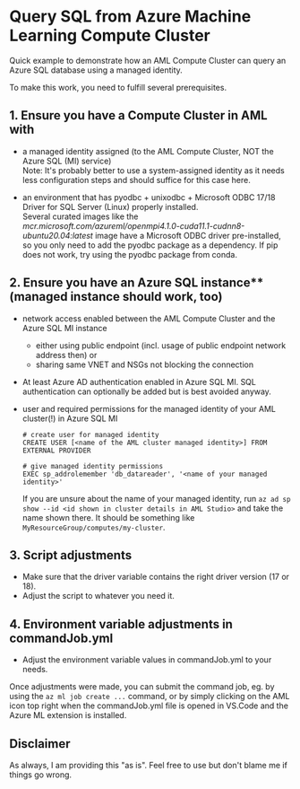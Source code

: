 # Query SQL from Azure Machine Learning Compute Cluster

Quick example to demonstrate how an AML Compute Cluster can query an Azure SQL database using a managed identity.

To make this work, you need to fulfill several prerequisites.


## 1. Ensure you have a Compute Cluster in AML with

- a managed identity assigned (to the AML Compute Cluster, NOT the Azure SQL (MI) service)
  <br/>
  Note: It's probably better to use a system-assigned identity as it needs less configuration steps and should suffice
        for this case here.

- an environment that has pyodbc + unixodbc + Microsoft ODBC 17/18 Driver for SQL Server (Linux) properly installed.
  <br/>
  Several curated images like the *mcr.microsoft.com/azureml/openmpi4.1.0-cuda11.1-cudnn8-ubuntu20.04:latest* image
  have a Microsoft ODBC driver pre-installed, so you only need to add the pyodbc package as a dependency. If pip does
  not work, try using the pyodbc package from conda.


## 2. Ensure you have an Azure SQL instance** (managed instance should work, too)

- network access enabled between the AML Compute Cluster and the Azure SQL MI instance
    * either using public endpoint (incl. usage of public endpoint network address then) or
    * sharing same VNET and NSGs not blocking the connection

- At least Azure AD authentication enabled in Azure SQL MI. SQL authentication can optionally be added but is best
    avoided anyway.

- user and required permissions for the managed identity of your AML cluster(!) in Azure SQL MI
    <br/>
    ```
    # create user for managed identity
    CREATE USER [<name of the AML cluster managed identity>] FROM EXTERNAL PROVIDER
    
    # give managed identity permissions
    EXEC sp_addrolemember 'db_datareader', '<name of your managed identity>'
    ```

    If you are unsure about the name of your managed identity, run `az ad sp show --id <id shown in cluster details in AML Studio>`
    and take the name shown there. It should be something like `MyResourceGroup/computes/my-cluster`.


## 3. Script adjustments
- Make sure that the driver variable contains the right driver version (17 or 18).
- Adjust the script to whatever you need it.


## 4. Environment variable adjustments in commandJob.yml
- Adjust the environment variable values in commandJob.yml to your needs.


Once adjustments were made, you can submit the command job, eg. by using the `az ml job create ...` command, or by
simply clicking on the AML icon top right when the commandJob.yml file is opened in VS.Code and the Azure ML extension
is installed.


## Disclaimer
As always, I am providing this "as is". Feel free to use but don't blame me if things go wrong.